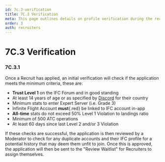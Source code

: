 ```yaml
---
id: 7c.3-verification
title: 7C.3 Verification
meta: This page outlines details on profile verification during the recruitment process.
order: 3
auth: recruiters
---
```


# 7C.3 Verification



### 7C.3.1

Once a Recruit has applied, an initial verification will check if the application meets the minimum criteria, these are:



- **Trust Level 1** on the IFC Forum and in good standing
- At least 14 years of age or as specified by [Discord](https://support.discord.com/hc/en-us/articles/360040724612-Why-is-Discord-asking-for-my-birthday-) for their country
- Minimum stats to enter Expert Server (i.e. Grade 3)
- Infinite Flight Account **must**{.red} be linked to IFC account in-app
- **All-time** stats do not exceed 50% Level 1 Violation to landings ratio
- Minimum of 500 ATC operations
- At least 60 days since last Level 2 and/or 3 Violation



If these checks are successful, the application is then reviewed by a Moderator to check for any duplicate accounts and their IFC profile for a potential history that may deem them unfit to join. Once this is approved, the application will then be sent to the "Review Waitlist" for Recruiters to assign themselves.
